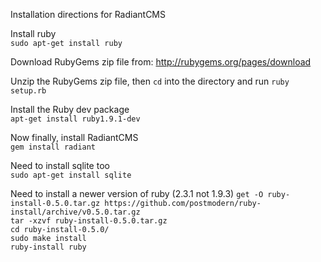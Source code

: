 Installation directions for RadiantCMS

Install ruby  
`sudo apt-get install ruby`

Download RubyGems zip file from: http://rubygems.org/pages/download

Unzip the RubyGems zip file, then `cd` into the directory and run `ruby setup.rb`

Install the Ruby dev package  
`apt-get install ruby1.9.1-dev`

Now finally, install RadiantCMS  
`gem install radiant`

Need to install sqlite too  
`sudo apt-get install sqlite`

Need to install a newer version of ruby (2.3.1 not 1.9.3)
`get -O ruby-install-0.5.0.tar.gz https://github.com/postmodern/ruby-install/archive/v0.5.0.tar.gz`  
`tar -xzvf ruby-install-0.5.0.tar.gz`  
`cd ruby-install-0.5.0/`  
`sudo make install`  
`ruby-install ruby`  
